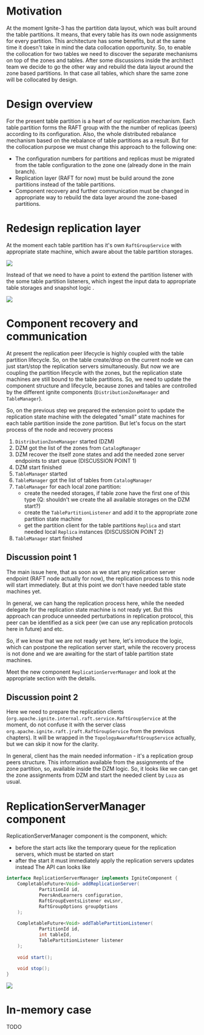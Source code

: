 # Motivation
At the moment Ignite-3 has the partition data layout, which was built around the table partitions. It means, that every table has its own node assignments for every partition. This architecture has some benefits, but at the same time it doesn't take in mind the data collocation opportunity. So, to enable the collocation for two tables we need to discover the separate mechanisms on top of the zones and tables. After some discussions inside the architect team we decide to go the other way and rebuild the data layout around the zone based partitions. In that case all tables, which share the same zone will be collocated by design.

# Design overview
For the present table partition is a heart of our replication mechanism. Each table partition forms the RAFT group with the the number of replicas (peers) according to its configuration. Also, the whole distributed rebalance mechanism based on the rebalance of table partitions as a result.
But for the collocation purpose we must change this approach to the following one:
- The configuration numbers for partitions and replicas must be migrated from the table configuration to the zone one (already done in the main branch).
- Replication layer (RAFT for now) must be build around the zone partitions instead of the table partitions.
- Component recovery and further communication must be changed in appropriate way to rebuild the data layer around the zone-based partitions.

# Redesign replication layer
At the moment each table partition has it's own `RaftGroupService` with appropriate state machine, which aware about the table partition storages.

![](images/diag1.svg)

Instead of that we need to have a point to extend the partition listener with the some table partition listeners, which ingest the input data to appropriate table storages and snapshot logic .

![](images/diag2.svg)

# Component recovery and communication
At present the replication peer lifecycle is highly coupled with the table partition lifecycle. So, on the table create/drop on the current node we can just start/stop the replication servers simultaneously. But now we are coupling the partition lifecycle with the zones, but the replication state machines are still bound to the table partitions. So, we need to update the component structure and lifecycle, because zones and tables are controlled by the different ignite components (`DistributionZoneManager` and `TableManager`).

So, on the previous step we prepared the extension point to update the replication state machine with the delegated "small" state machines for each table partition inside the zone partition. But let's focus on the start process of the node and recovery process

1. `DistributionZoneManager` started (DZM)
2. DZM got the list of the zones from `CatalogManager`
3. DZM recover the itself zone states and add the needed zone server endpoints to start queue (DISCUSSION POINT 1)
4. DZM start finished
5. `TableManager` started
6. `TableManager` got the list of tables from `CatalogManager`
7. `TableManager` for each local zone partition:
    - create the needed storages, if table zone have the first one of this type (Q: shouldn't we create the all available storages on the DZM start?)
    - create the `TablePartitionListener` and add it to the appropriate zone partition state machine
    - get the partition client for the table partitions `Replica` and start needed local `Replica` instances (DISCUSSION POINT 2)
8. `TableManager` start finished

## Discussion point 1
The main issue here, that as soon as we start any replication server endpoint (RAFT node actually for now), the replication process to this node will start immediately. But at this point we don't have needed table state machines yet. 

In general, we can hang the replication process here, while the needed delegate for the replication state machine is not ready yet. But this approach can produce unneeded perturbations in replication protocol, this peer can be identified as a sick peer (we can use any replication protocols here in future) and etc. 

So, if we know that we are not ready yet here, let's introduce the logic, which can postpone the replication server start, while the recovery process is not done and we are awaiting for the start of table partition state machines.

Meet the new component `ReplicationServerManager` and look at the appropriate section with the details.

## Discussion point 2
Here we need to prepare the replication clients (`org.apache.ignite.internal.raft.service.RaftGroupService` at the moment, do not confuse it with the server class `org.apache.ignite.raft.jraft.RaftGroupService` from the previous chapters). It will be wrapped in the `TopologyAwareRaftGroupService` actually, but we can skip it now for the clarity.

In general, client has the main needed information - it's a replication group peers structure. This information available from the assignments of the zone partition, so, available inside the DZM logic. So, it looks like we can get the zone assignments from DZM and start the needed client by `Loza` as usual.

# ReplicationServerManager component
ReplicationServerManager component is the component, which:
- before the start acts like the temporary queue for the replication servers, which must be started on start
- after the start it must immediately apply the replication servers updates instead
The API can looks like

```java
interface ReplicationServerManager implements IgniteComponent {
    CompletableFuture<Void> addReplicationServer(
            PartitionId id,
            PeersAndLearners configuration,
            RaftGroupEventsListener evLsnr,
            RaftGroupOptions groupOptions
    );
    
    CompletableFuture<Void> addTablePartitionListener(
            PartitionId id,
            int tableId,
            TablePartitionListener listener
    );
    
    void start();
    
    void stop();
}
```
![](images/diag3.svg)

# In-memory case
TODO

